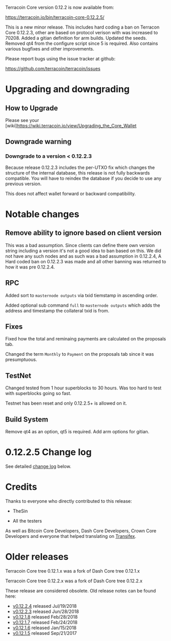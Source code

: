 Terracoin Core version 0.12.2 is now available from:

  <https://terracoin.io/bin/terracoin-core-0.12.2.5/>

This is a new minor release. This includes hard coding a ban on Terracon Core 0.12.2.3, other are based on protocol verison with was increased to 70208. Added a gitian definition for arm builds. Updated the seeds. Removed qt4 from the configure script since 5 is required. Also contains various bugfixes and other improvements.


Please report bugs using the issue tracker at github:

  <https://github.com/terracoin/terracoin/issues>

Upgrading and downgrading
=========================

How to Upgrade
--------------

Please see your [wiki]<https://wiki.terracoin.io/view/Upgrading_the_Core_Wallet>

Downgrade warning
-----------------

### Downgrade to a version < 0.12.2.3

Because release 0.12.2.3 includes the per-UTXO fix which changes the structure of the internal database, this release is not fully backwards compatible. You will have to reindex the database if you decide to use any previous version.

This does not affect wallet forward or backward compatibility.

Notable changes
===============

Remove ability to ignore based on client version
------------------------------------------------

This was a bad assumption.  Since clients can define there own version string including a version it's not a good idea to ban based on this.  We did not have any such nodes and as such was a bad assumption in 0.12.2.4, A Hard coded ban on 0.12.2.3 was made and all other banning was returned to how it was pre 0.12.2.4.

RPC
---

Added sort to `masternode outputs` via txid tiemstamp in ascending order.

Added optional sub command `full` to `masternode outputs` which adds the address and timestamp the collateral txid is from.

Fixes
-----

Fixed how the total and reminaing payments are calculated on the proposals tab.

Changed the term `Monthly` to `Payment` on the proposals tab since it was presumptuous.
 
TestNet
-------

Changed tested from 1 hour superblocks to 30 hours.  Was too hard to test with superblocks going so fast.

Testnet has been reset and only 0.12.2.5+ is allowed on it.

Build System
------------

Remove qt4 as an option, qt5 is required.  Add arm options for gitian.

0.12.2.5 Change log
===================

See detailed [change log](https://github.com/terracoin/terracoin/compare/v0.12.2.4...terracoin:v0.12.2.5) below.

Credits
=======

Thanks to everyone who directly contributed to this release:

- TheSin

- All the testers

As well as Bitcoin Core Developers, Dash Core Developers, Crown Core Developers and everyone that helped translating on [Transifex](https://www.transifex.com/projects/p/terracoin/).

Older releases
==============

Terracoin Core tree 0.12.1.x was a fork of Dash Core tree 0.12.1.x

Terracoin Core tree 0.12.2.x was a fork of Dash Core tree 0.12.2.x

These release are considered obsolete. Old release notes can be found here:

- [v0.12.2.4](release-notes/release-notes-0.12.2.4.md) released Jul/19/2018
- [v0.12.2.3](release-notes/release-notes-0.12.2.3.md) released Jun/28/2018
- [v0.12.1.8](release-notes/release-notes-0.12.1.8.md) released Feb/28/2018
- [v0.12.1.7](release-notes/release-notes-0.12.1.7.md) released Feb/24/2018
- [v0.12.1.6](release-notes/release-notes-0.12.1.6.md) released Jan/15/2018
- [v0.12.1.5](release-notes/release-notes-0.12.1.5.md) released Sep/21/2017
